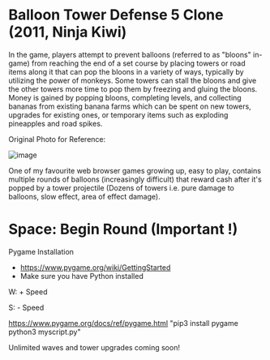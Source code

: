 # Balloon Tower Defense 5 Clone (2011, Ninja Kiwi)

In the game, players attempt to prevent balloons (referred to as "bloons" in-game) from reaching the end of a set course by placing towers or road items along it that can pop the bloons in a variety of ways, typically by utilizing the power of monkeys. Some towers can stall the bloons and give the other towers more time to pop them by freezing and gluing the bloons. Money is gained by popping bloons, completing levels, and collecting bananas from existing banana farms which can be spent on new towers, upgrades for existing ones, or temporary items such as exploding pineapples and road spikes.
   
Original Photo for Reference:
 
![image](https://user-images.githubusercontent.com/75475136/116334192-a8d7b880-a789-11eb-9c27-0c524b4d463d.png)
 
One of my favourite web browser games growing up, easy to play, contains multiple rounds of balloons (increasingly difficult) that reward cash after it's popped by a tower projectile (Dozens of towers i.e. pure damage to balloons, slow effect, area of effect damage).
    
# Space: Begin Round (Important !)
  
Pygame Installation
- https://www.pygame.org/wiki/GettingStarted
- Make sure you have Python installed
    
W: + Speed

S: - Speed

https://www.pygame.org/docs/ref/pygame.html
"pip3 install pygame
python3 myscript.py"
 
Unlimited waves and tower upgrades coming soon!
